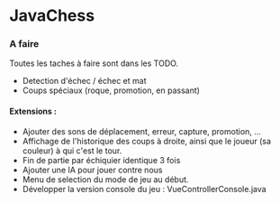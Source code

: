 # JavaChess

### A faire

Toutes les taches à faire sont dans les TODO.

* Detection d'échec / échec et mat
* Coups spéciaux (roque, promotion, en passant)

#### Extensions : 

* Ajouter des sons de déplacement, erreur, capture, promotion, ...
* Affichage de l'historique des coups à droite, ainsi que le joueur (sa couleur) à qui c'est le tour.
* Fin de partie par échiquier identique 3 fois
* Ajouter une IA pour jouer contre nous
* Menu de selection du mode de jeu au début.
* Développer la version console du jeu : VueControllerConsole.java 
